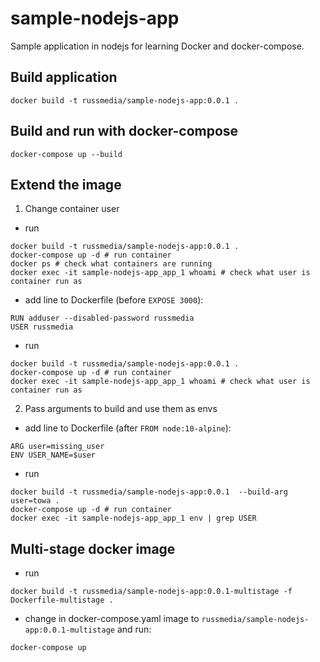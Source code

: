 # sample-nodejs-app

Sample application in nodejs for learning Docker and docker-compose.

## Build application
```
docker build -t russmedia/sample-nodejs-app:0.0.1 .
```

## Build and run with docker-compose
```
docker-compose up --build
```

## Extend the image

1. Change container user
- run
```
docker build -t russmedia/sample-nodejs-app:0.0.1 .
docker-compose up -d # run container
docker ps # check what containers are running
docker exec -it sample-nodejs-app_app_1 whoami # check what user is container run as
```
- add line to Dockerfile (before `EXPOSE 3000`):
```
RUN adduser --disabled-password russmedia
USER russmedia
```
- run
```
docker build -t russmedia/sample-nodejs-app:0.0.1 .
docker-compose up -d # run container
docker exec -it sample-nodejs-app_app_1 whoami # check what user is container run as
```

2. Pass arguments to build and use them as envs
- add line to Dockerfile (after `FROM node:10-alpine`):
```
ARG user=missing_user
ENV USER_NAME=$user
```
- run
```
docker build -t russmedia/sample-nodejs-app:0.0.1  --build-arg user=towa .
docker-compose up -d # run container
docker exec -it sample-nodejs-app_app_1 env | grep USER
```

## Multi-stage docker image
- run
```
docker build -t russmedia/sample-nodejs-app:0.0.1-multistage -f Dockerfile-multistage .
```
- change in docker-compose.yaml image to `russmedia/sample-nodejs-app:0.0.1-multistage` and run:
```
docker-compose up
```
